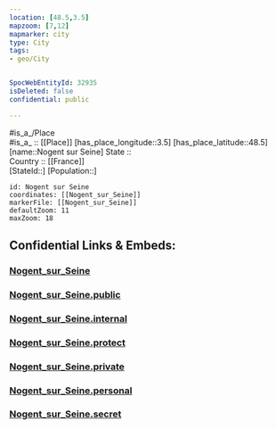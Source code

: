 ```yaml
---
location: [48.5,3.5] 
mapzoom: [7,12] 
mapmarker: city 
type: City
tags:
- geo/City


SpocWebEntityId: 32935
isDeleted: false
confidential: public

---
```

#is_a_/Place  
#is_a_ :: [[Place]] 
[has_place_longitude::3.5] 
[has_place_latitude::48.5] 
[name::Nogent sur Seine] 
State ::  
Country :: [[France]]  
[StateId::] 
[Population::] 



```leaflet
id: Nogent sur Seine
coordinates: [[Nogent_sur_Seine]] 
markerFile: [[Nogent_sur_Seine]] 
defaultZoom: 11 
maxZoom: 18
```


## Confidential Links & Embeds: 

### [Nogent_sur_Seine](/_Standards/Earth/Continent/Europe/Europe~West/France/regions~France/Grand_Est/departments~Grand_Est/Aube/communes~Aube/Nogent-sur-Seine/cities~Nogent-sur-Seine/Nogent_sur_Seine.md) 

### [Nogent_sur_Seine.public](/_public/Earth/Continent/Europe/Europe~West/France/regions~France/Grand_Est/departments~Grand_Est/Aube/communes~Aube/Nogent-sur-Seine/cities~Nogent-sur-Seine/Nogent_sur_Seine.public.md) 

### [Nogent_sur_Seine.internal](/_internal/Earth/Continent/Europe/Europe~West/France/regions~France/Grand_Est/departments~Grand_Est/Aube/communes~Aube/Nogent-sur-Seine/cities~Nogent-sur-Seine/Nogent_sur_Seine.internal.md) 

### [Nogent_sur_Seine.protect](/_protect/Earth/Continent/Europe/Europe~West/France/regions~France/Grand_Est/departments~Grand_Est/Aube/communes~Aube/Nogent-sur-Seine/cities~Nogent-sur-Seine/Nogent_sur_Seine.protect.md) 

### [Nogent_sur_Seine.private](/_private/Earth/Continent/Europe/Europe~West/France/regions~France/Grand_Est/departments~Grand_Est/Aube/communes~Aube/Nogent-sur-Seine/cities~Nogent-sur-Seine/Nogent_sur_Seine.private.md) 

### [Nogent_sur_Seine.personal](/_personal/Earth/Continent/Europe/Europe~West/France/regions~France/Grand_Est/departments~Grand_Est/Aube/communes~Aube/Nogent-sur-Seine/cities~Nogent-sur-Seine/Nogent_sur_Seine.personal.md) 

### [Nogent_sur_Seine.secret](/_secret/Earth/Continent/Europe/Europe~West/France/regions~France/Grand_Est/departments~Grand_Est/Aube/communes~Aube/Nogent-sur-Seine/cities~Nogent-sur-Seine/Nogent_sur_Seine.secret.md)

